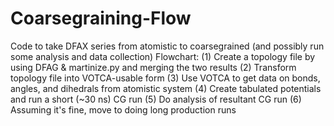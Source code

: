 # Coarsegraining-Flow
Code to take DFAX series from atomistic to coarsegrained (and possibly run some analysis and data collection)
Flowchart:
(1) Create a topology file by using DFAG & martinize.py and merging the two results
(2) Transform topology file into VOTCA-usable form
(3) Use VOTCA to get data on bonds, angles, and dihedrals from atomistic system
(4) Create tabulated potentials and run a short (~30 ns) CG run
(5) Do analysis of resultant CG run
(6) Assuming it's fine, move to doing long production runs
